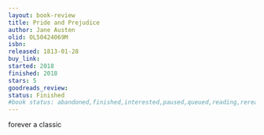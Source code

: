 ```yaml
---
layout: book-review
title: Pride and Prejudice
author: Jane Austen
olid: OL50424069M
isbn: 
released: 1813-01-28
buy_link: 
started: 2018
finished: 2018
stars: 5
goodreads_review: 
status: Finished
#book status: abandoned,finished,interested,paused,queued,reading,reread
---
```

forever a classic